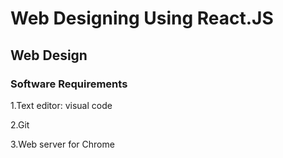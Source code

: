 # Web Designing Using React.JS
## Web Design

### Software Requirements
   1.Text editor: visual code
   
   2.Git
   
   3.Web server for Chrome
